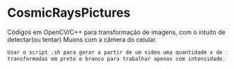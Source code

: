 # CosmicRaysPictures
Códigos em OpenCV/C++ para transformação de imagens, com o intuito de detectar(ou tentar) Muons com a câmera do celular.

```bash
Usar o script .sh para gerar a partir de um video uma quantidade x de imagens. As imagens são posteriormente 
transformadas em preto e branco para trabalhar apenas com intensidade. 
```
